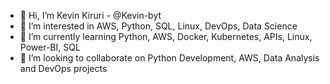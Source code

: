 - 👋 Hi, I’m Kevin Kiruri - @Kevin-byt
- 👀 I’m interested in AWS, Python, SQL, Linux, DevOps, Data Science
- 🌱 I’m currently learning Python, AWS, Docker, Kubernetes, APIs, Linux, Power-BI, SQL
- 💞️ I’m looking to collaborate on Python Development, AWS, Data Analysis and DevOps projects

<!---
Kevin-byt/Kevin-byt is a ✨ special ✨ repository because its `README.md` (this file) appears on your GitHub profile.
You can click the Preview link to take a look at your changes.
--->
